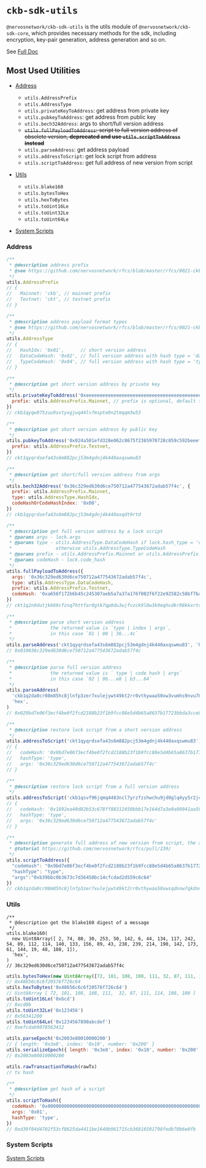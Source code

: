 # `ckb-sdk-utils`

`@nervosnetwork/ckb-sdk-utils` is the utils module of `@nervosnetwork/ckb-sdk-core`, which provides necessary methods for the sdk, including encryption, key-pair generation, address generation and so on.

See [Full Doc](https://github.com/ckb-js/ckb-sdk-js/blob/develop/README.md)

## Most Used Utilities

- [Address](#address)

  - `utils.AddressPrefix`
  - `utils.AddressType`
  - `utils.privateKeyToAddress`: get address from private key
  - `utils.pubkeyToAddress`: get address from public key
  - `utils.bech32Address`: args to short/full version address
  - <del>`utils.fullPayloadToAddress`: script to full version address of obselete version, **deprecated and use `utils.scriptToAddress` instead**</del>
  - `utils.parseAddress`: get address payload
  - `utils.addressToScript`: get lock script from address
  - `utils.scriptToAddress`: get full address of new version from script

- [Utils](#utils)

  - `utils.blake160`
  - `utils.bytesToHex`
  - `utils.hexToBytes`
  - `utils.toUint16Le`
  - `utils.toUint32Le`
  - `utils.toUint64Le`

- [System Scripts](#system-scripts)

### Address

```js
/**
 * @description address prefix
 * @see https://github.com/nervosnetwork/rfcs/blob/master/rfcs/0021-ckb-address-format/0021-ckb-address-format.md#wrap-to-address
 */
utils.AddressPrefix
// {
//   Mainnet: 'ckb', // mainnet prefix
//   Testnet: 'ckt', // testnet prefix
// }
```

```js
/**
 * @description address payload format types
 * @see https://github.com/nervosnetwork/rfcs/blob/master/rfcs/0021-ckb-address-format/0021-ckb-address-format.md#payload-format-types
 */
utils.AddressType
// {
//   HashIdx: '0x01',      // short version address
//   DataCodeHash: '0x02', // full version address with hash type = 'data'
//   TypeCodeHash: '0x04', // full version address with hash type = 'type'
// }
```

```js
/**
 * @description get short version address by private key
 */
utils.privateKeyToAddress('0xeeeeeeeeeeeeeeeeeeeeeeeeeeeeeeeeeeeeeeeeeeeeeeeeeeeeeeeeeeeeeeee', {
  prefix: utils.AddressPrefix.Mainnet, // prefix is optional, default to 'ckb'
})
// ckb1qyqw975zuu9svtyxgjuq44lv7mspte0n2tmqqm3w53
```

```js
/**
 * @description get short version address by public key
 */
utils.pubkeyToAddress('0x024a501efd328e062c8675f2365970728c859c592beeefd6be8ead3d901330bc01', {
  prefix: utils.AddressPrefix.Testnet,
})
// ckt1qyqrdsefa43s6m882pcj53m4gdnj4k440axqswmu83
```

```js
/**
 * @description get short/full version address from args
 */
utils.bech32Address('0x36c329ed630d6ce750712a477543672adab57f4c', {
  prefix: utils.AddressPrefix.Mainnet,
  type: utils.AddressType.HashIdx,
  codeHashOrCodeHashIndex: '0x00',
})
// ckb1qyqrdsefa43s6m882pcj53m4gdnj4k440axqdt9rtd
```

```js
/**
 * @description get full version address by a lock script
 * @params args - lock.args
 * @params type - utils.AddressType.DataCodeHash if lock.hash_type = 'data'
 *                otherwise utils.AddressType.TypeCodeHash
 * @params prefix - utils.AddressPrefix.Mainnet or utils.AddressPrefix.Testnet
 * @params codeHash - lock.code_hash
 */
utils.fullPayloadToAddress({
  args: '0x36c329ed630d6ce750712a477543672adab57f4c',
  type: utils.AddressType.DataCodeHash,
  prefix: utils.AddressPrefix.Testnet,
  codeHash: '0xa656f172b6b45c245307aeb5a7a37a176f002f6f22e92582c58bf7ba362e4176',
})
// ckt1q2n9dutjk669cfznq7httfar0gtk7qp0du3wjfvzck9l0w3k9eqhvdkr98kkxrtvuag8z2j8w4pkw2k6k4l5czshhac
```

```js
/**
 * @description parse short version address
 *              the returned value is `type | index | args`,
 *              in this case `01 | 00 | 36...4c`
 */
utils.parseAddress('ckt1qyqrdsefa43s6m882pcj53m4gdnj4k440axqswmu83', 'hex')
// 0x010036c329ed630d6ce750712a477543672adab57f4c

/**
 * @description parse full version address
 *              the returned value is ` type | code hash | args`
 *              in this case `02 | 9b...e8 | b3...64`
 */
utils.parseAddress(
  'ckb1q2da0cr08m85hc8jlnfp3zer7xulejywt49kt2rr0vthywaa50xw3vumhs9nvu786dj9p0q5elx66t24n3kxgdwd2q8',
  'hex',
)
// 0x029bd7e06f3ecf4be0f2fcd2188b23f1b9fcc88e5d4b65a8637b17723bbda3cce8b39bbc0b3673c7d36450bc14cfcdad2d559c6c64
```

```js
/**
 * @description restore lock script from a short version address
 */
utils.addressToScript('ckt1qyqrdsefa43s6m882pcj53m4gdnj4k440axqswmu83')
// {
//   codeHash: '0x9bd7e06f3ecf4be0f2fcd2188b23f1b9fcc88e5d4b65a8637b17723bbda3cce8',
//   hashType: 'type',
//   args: '0x36c329ed630d6ce750712a477543672adab57f4c'
// }

/**
 * @description restore lock script from a full version address
 */
utils.addressToScript('ckb1qsvf96jqmq4483ncl7yrzfzshwchu9jd0glq4yy5r2jcsw04d7xlydkr98kkxrtvuag8z2j8w4pkw2k6k4l5czfy37k')
// {
//   codeHash: '0x1892ea40d82b53c678ff88312450bbb17e164d7a3e0a90941aa58839f56f8df2',
//   hashType: 'type',
//   args: '0x36c329ed630d6ce750712a477543672adab57f4c'
// }
```

```js
/**
 * @description generate full address of new version from script, the address conforms to format type 0x00
 * @tutorial https://github.com/nervosnetwork/rfcs/pull/239/
 */
utils.scriptToAddress({
  "codeHash": "0x9bd7e06f3ecf4be0f2fcd2188b23f1b9fcc88e5d4b65a8637b17723bbda3cce8",
  "hashType": "type",
  "args":"0xb39bbc0b3673c7d36450bc14cfcdad2d559c6c64"
})
// ckb1qzda0cr08m85hc8jlnfp3zer7xulejywt49kt2rr0vthywaa50xwsqdnnw7qkdnnclfkg59uzn8umtfd2kwxceqxwquc4
```

### Utils

```plain
/**
 * @description get the blake160 digest of a message
 */
utils.blake160(
  new Uint8Array([ 2, 74, 80, 30, 253, 50, 142, 6, 44, 134, 117, 242, 54, 89, 112, 114, 140, 133, 156, 89, 43, 238, 239, 214, 190, 142, 173, 61, 144, 19, 48, 188, 1]),
  'hex',
)
// 36c329ed630d6ce750712a477543672adab57f4c
```

```js
utils.bytesToHex(new Uint8Array([72, 101, 108, 108, 111, 32, 87, 111, 114, 108, 100]))
// 0x48656c6c6f20576f726c64
utils.hexToBytes('0x48656c6c6f20576f726c64')
// Uint8Array [ 72, 101, 108, 108, 111,  32, 87, 111, 114, 108, 100 ]
utils.toUint16Le('0xbcd')
// 0xcd0b
utils.toUint32Le('0x123456')
// 0x56341200
utils.toUint64Le('0x1234567890abcdef')
// 0xefcdab9078563412
```

```js
utils.parseEpoch('0x2003e80010000200')
// { length: '0x3e8', index: '0x10', number: '0x200' }
utils.serializeEpoch({ length: '0x3e8', index: '0x10', number: '0x200' })
// 0x2003e80010000200
```

```js
utils.rawTransactionToHash(rawTx)
// tx hash
```

```js
/**
 * @description get hash of a script
 */
utils.scriptToHash({
  codeHash: '0x0000000000000000000000000000000000000000000000000000000000000000',
  args: '0x01',
  hashType: 'type',
})
// 0xd39f84d4702f53cf8625da4411be1640b961715cb36816501798fedb70b6e0fb
```

### System Scripts

[System Scripts](https://github.com/ckb-js/ckb-sdk-js/blob/develop/packages/ckb-sdk-utils/src/systemScripts.ts)
